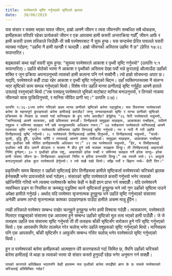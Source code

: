 ```yaml
---
title:  परमेश्वरले सृष्टि गर्नुभएको सृष्टिको झलक
date:   30/06/2019
---
```


यस संसार र यसमा भएका यावत जीवन, हाम्रो आफ्नै जीवन र त्यस जीवनसँग सम्बधित सबै थोकहरू, हामीहरूका वरिपरि रहेका प्रत्येकको जीवन र एक आपसमा हामी कसरी अन्तरक्रिया गर्छौँ, जीवन आफै र हामी कसरी उत्तम तरिकाले जिउँछौँ-यी सबै परमेश्वरबाट नै सुरू हुन्छ। यस सन्दर्भमा प्रेरित पावलले यसरी व्याख्या गर्दछन्:  "उहाँमा नै हामी रहन्छौँ र चल्दछौँ। हाम्रो जीवनको अस्तित्व उहाँमा नै छ" (प्रेरित १७:२८ रूपान्तरित।

बाइबलको कथा यहाँ यसरी सुरू हुन्छ: "सुरूमा परमेश्वरले आकाश र पृथ्वी सृष्टि गर्नुभयो" (उत्पत्ति १:१ रूपान्तरित)। उहाँले बोलेको भरमा नै आकाश र पृथ्वीको अस्तित्व देखा पर्यो भन्ने कुरालाई औल्याउँदा उहाँको शक्ति र जुन प्रक्रिया अपनाउनुभयो त्यसको हामी कल्पना पनि गर्न सक्दैनौँ। त्यो हाम्रो सोचभन्दा अपार छ। यद्यपि, परमेश्वरले कहीँ टाढा रहेर आकाश र पृथ्वी सृष्टि गर्नुभएको थिएन। उहाँ व्यक्तिगतरूपमा नै संलग्न भएर सृष्टिको काम सम्पन्न गर्नुभएको थियो। विशेष गरेर उहाँले मानव प्राणीलाई सृष्टि गर्नुहुँदा आफ्नै हातले उसलाई रच्नुभएको थियो ("तब परमप्रभु परमेश्वरले भूमिको माटोबाट मानिस बनाउनुभयो, र तिनको नाकमा जीवनको सास फुकिदिनुभयो, र मानिस जीवित प्राणी भए।" उत्पत्ति २:७)।

`उत्पत्ति १:२६-३१मा वर्णन गरिएको प्रथम मानव प्राणीको सृष्टिको बारेमा पढ्नुहोस्। यस विवरणमा परमेश्वरको बारेमा के महत्त्वपूर्ण कुराहरूको बारेमा हामीलाई बताउँछ? जन्तु जनावरहरूको सृष्टि र मानव प्राणीको सृष्टिको प्रक्रियामा के भिन्नता छ जसले गर्दा मानिसहरू के हुन् भनेर बताउँछ? हेर्नुहोस् "२६ फेरि परमेश्वरले भन्नुभयो, “मानिसलाई आफ्नै स्वरूपमा, हाम्रै प्रतिरूपमा बनाऔं। तिनीहरूले समुद्रका माछाहरू, आकाशका पन्क्षीहरू, पालिने पशुहरू र जमिनमा चलहल गर्ने सबै जन्तुहरूमाथि अधिकार गरून्।” २७ यसैकारण परमेश्वरले मानिसलाई आफ्नै स्वरूपमा सृष्टि गर्नुभयो। परमेश्वरकै प्रतिरूपमा उहाँले तिनलाई सृष्टि गर्नुभयो। नर र नारी नै गरी उहाँले तिनीहरूलाई सृष्टि गर्नुभयो। २८ परमेश्वरले तिनीहरूलाई आशिष् दिनुभयो, र तिनीहरूलाई भन्नुभयो, “फल्दै-फुल्दै, वृद्धि हुँदै, पृथ्वीमा भरिँदै र त्यसलाई आफ्नो वशमा पार्दैजाओ। समुद्रका माछाहरू, आकाशका पन्क्षीहरू तथा पृथ्वीका सबै जीवित प्राणीहरूमाथि अधिकार गर।” २९ तब परमेश्वरले भन्नुभयो, “हेर, म तिमीहरूलाई पृथ्वीका सबै बीउ उमार्ने बोटहरू र फलमा नै बीउ हुने सबै फलका रूखहरू दिन्छु। ती तिमीहरूलाई आहाराको निम्ति हुनेछन्। ३० र पृथ्वीको हरेक पशु, आकाशको हरेक पन्क्षी र जमिनमा चलहल गर्ने हरेक जन्तु– हरेक प्राणी जसमा जीवन छ– तिनीहरूका आहाराको निम्ति म हरिया वनस्पति दिन्छु।” तब त्यस्तै भयो। ३१ आफूले बनाउनुभएको हरेक कुरा परमेश्वरले हेर्नुभयो। र त्यो साह्रै राम्रो थियो। साँझ पर्यो र बिहान भयो– छैटौँ दिन।"`

प्रकृतिसँग समय बिताएर र उहाँको सृष्टिलाई हेरेर तिनीहरूमा हामीले सृष्टिकर्ता परमेश्वरको चरित्रको झलक हेर्नसक्छौँ भनेर प्रायजसोले चर्चा गर्दछन्। संसारको सृष्टि परमेश्वरले कसरी गर्नुभयो भनेर त्यसको खोजिनीति गरियो भने त्यसमा परमेश्वरकै बारेमा केही न केही ज्ञान प्राप्त गर्न सक्दछौँ। यदि  परमेश्वरनै व्यवस्थित ढङ्ग वा नियमित वा क्रमबद्ध पद्धतिमा चल्ने सृष्टिकर्ता हुनुहुन्छ भने त्यो गुण उहाँको सृष्टिमा पाउने अपेक्षा हामीले गर्नुपर्छ। अर्थात् यदि परमेश्वर सृजनात्मक हुनुहुन्छ भने उहाँले सृष्टि गर्नुभएको संसारमा अनेकौँ अचम्म लाग्दो सृजनात्मक कामका उदाहरणहरू पाउँदा हामीले अचम्म मान्नु हुँदैन।

त्यही तरिकाले परमेश्वर सम्बन्ध राखेर चल्नुहुने  हुनुहुन्छ भनेर हामी विश्वास गर्दछौँ। त्यसकारण, परमेश्वरले मिलाएर राख्नुभएको संसारमा एक आपसमा हुने सम्बन्ध उहाँको सृष्टिको मूल तत्व भएको हामी पाउँछौँ। जे जे तत्वहरू उहाँले यस संसारमा सृष्टि गर्नुभयो ती ती तत्वहरू बाँकी सृष्टिसँग सरोकार हुने गरि सृष्टि गर्नुभएको थियो। एक आपससँग मिलेर तालमेल गरेर चलोस् भनेर उहाँले पशुहरूको सृष्टि गर्नुभएको थियो। मानिसहरू पनि एक आपससँग, बाँकी सृष्टिसँग र आफूसँग सम्बन्ध गाँसेर चलोस् भनेर परमेश्वरले सृष्टि गर्नुभएको थियो।

हुन त परमेश्वरको बारेमा हामीहरूको आत्मज्ञान धेरै कारणहरूले गर्दा सिमित छ, तैपनि उहाँको चरित्रको बारेमा हामीलाई जे थाहा छ त्यसको भरमा यो संसार कस्तो हुनुपर्दो रहेछ भनेर अनुमान गर्न सक्छौँ।

`पापको कारणले क्षतिबिक्षत भएतापनि केही हदसम्म यस पृथ्वीको बारेमा तपाईँको ज्ञान के छ जसले परमेश्वरको चरित्रलाई प्रतिबिम्बित गर्दछ?`